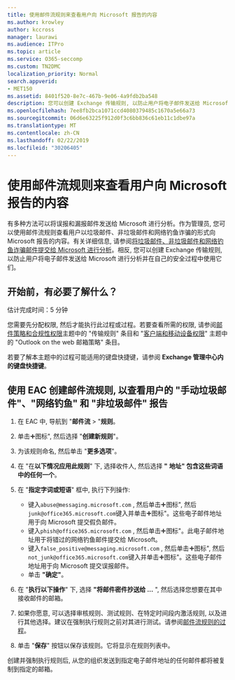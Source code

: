 ```yaml
---
title: 使用邮件流规则来查看用户向 Microsoft 报告的内容
ms.author: krowley
author: kccross
manager: laurawi
ms.audience: ITPro
ms.topic: article
ms.service: O365-seccomp
ms.custom: TN2DMC
localization_priority: Normal
search.appverid:
- MET150
ms.assetid: 8401f520-8e7c-467b-9e06-4a9fdb2ba548
description: 您可以创建 Exchange 传输规则, 以防止用户将电子邮件发送给 Microsoft 进行分析并在自己的安全过程中使用它们。
ms.openlocfilehash: 7ee8fb2bca1071ccd4080379485c1670a5e66a73
ms.sourcegitcommit: 06d6e63225f912d0f3c6bb836c61eb11c1dbe97a
ms.translationtype: MT
ms.contentlocale: zh-CN
ms.lasthandoff: 02/22/2019
ms.locfileid: "30206405"
---
```

# <a name="use-mail-flow-rules-to-see-what-your-users-are-reporting-to-microsoft"></a>使用邮件流规则来查看用户向 Microsoft 报告的内容

有多种方法可以将误报和漏报邮件发送给 Microsoft 进行分析。作为管理员, 您可以使用邮件流规则查看用户以垃圾邮件、非垃圾邮件和网络钓鱼诈骗的形式向 Microsoft 报告的内容。有关详细信息, 请参阅[将垃圾邮件、非垃圾邮件和网络钓鱼诈骗邮件提交给 Microsoft 进行分析](submit-spam-non-spam-and-phishing-scam-messages-to-microsoft-for-analysis.md)。相反, 您可以创建 Exchange 传输规则, 以防止用户将电子邮件发送给 Microsoft 进行分析并在自己的安全过程中使用它们。
  
## <a name="what-do-you-need-to-know-before-you-begin"></a>开始前，有必要了解什么？

估计完成时间：5 分钟
  
您需要先分配权限, 然后才能执行此过程或过程。若要查看所需的权限, 请参阅[邮件策略和合规性权限](http://technet.microsoft.com/library/ec4d3b9f-b85a-4cb9-95f5-6fc149c3899b.aspx)主题中的 "传输规则" 条目和 "[客户端和移动设备权限](http://technet.microsoft.com/library/57eca42a-5a7f-4c65-89f0-7a84f2dbea19.aspx)" 主题中的 "Outlook on the web 邮箱策略" 条目。 
  
若要了解本主题中的过程可能适用的键盘快捷键，请参阅 **Exchange 管理中心内的键盘快捷键**。
  
## <a name="use-the-eac-to-create-a-mail-flow-rule-to-view-users-manual-junk-phishing-and-not-junk-reports"></a>使用 EAC 创建邮件流规则, 以查看用户的 "手动垃圾邮件"、"网络钓鱼" 和 "非垃圾邮件" 报告

1. 在 EAC 中, 导航到 "**邮件流** \> "**规则**。
    
2. 单击!["添加](media/ITPro-EAC-AddIcon.gif)图标", 然后选择 "**创建新规则**"。
    
3. 为该规则命名, 然后单击 "**更多选项**"。
    
4. 在 "在**以下情况应用此规则**" 下, 选择收件人, 然后选择 **"** **地址" 包含这些词语中的任何一个**。
    
5. 在 "**指定字词或短语**" 框中, 执行下列操作: 
    - 键入`abuse@messaging.microsoft.com` , 然后单击!["添加](media/ITPro-EAC-AddIcon.gif)图标", 然后`junk@office365.microsoft.com`键入并单击!["添加](media/ITPro-EAC-AddIcon.gif)图标"。这些电子邮件地址用于向 Microsoft 提交假负邮件。
    - 键入`phish@office365.microsoft.com` , 然后单击!["添加](media/ITPro-EAC-AddIcon.gif)图标"。此电子邮件地址用于将错过的网络钓鱼邮件提交给 Microsoft。
    - 键入`false_positive@messaging.microsoft.com` , 然后单击!["添加](media/ITPro-EAC-AddIcon.gif)图标", 然后`not_junk@office365.microsoft.com`键入并单击!["添加](media/ITPro-EAC-AddIcon.gif)图标"。这些电子邮件地址用于向 Microsoft 提交误报邮件。
    - 单击 **"确定"**。
    
6. 在 "**执行以下操作**" 下, 选择 **"将邮件密件抄送给 ...** ", 然后选择您想要在其中接收邮件的邮箱。 
    
7. 如果你愿意, 可以选择审核规则、测试规则、在特定时间段内激活规则, 以及进行其他选择。建议在强制执行规则之前对其进行测试。请参阅[邮件流规则的过程](https://docs.microsoft.com/Exchange/policy-and-compliance/mail-flow-rules/mail-flow-rule-procedures)。 
    
8. 单击 "**保存**" 按钮以保存该规则。它将显示在规则列表中。 
    
创建并强制执行规则后, 从您的组织发送到指定电子邮件地址的任何邮件都将被复制到指定的邮箱。
  


